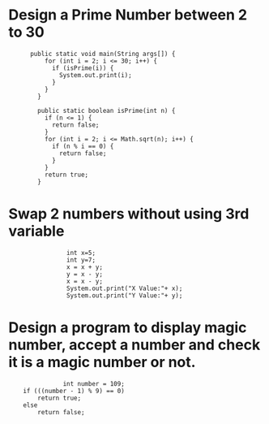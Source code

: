 # Design a Prime Number between 2 to 30

          public static void main(String args[]) {
              for (int i = 2; i <= 30; i++) {
                if (isPrime(i)) {
                  System.out.print(i);
                }
              }
            }

            public static boolean isPrime(int n) {
              if (n <= 1) {
                return false;
              }
              for (int i = 2; i <= Math.sqrt(n); i++) {
                if (n % i == 0) {
                  return false;
                }
              }
              return true;
            }
            
# Swap 2 numbers without using 3rd variable

                    int x=5;
                    int y=7;
                    x = x + y;   
                    y = x - y;   
                    x = x - y;   
                    System.out.print("X Value:"+ x);
                    System.out.print("Y Value:"+ y);

# Design a program to display magic number, accept a number and check it is a magic number or not.

                   int number = 109;
		if (((number - 1) % 9) == 0)
			return true;
		else
			return false;
